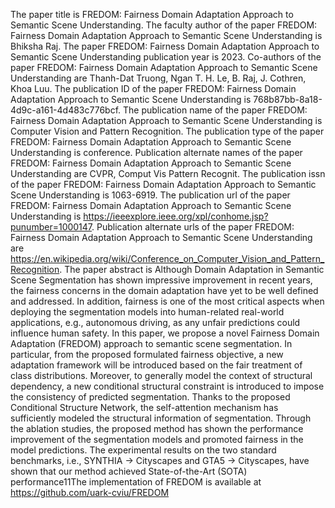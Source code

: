The paper title is FREDOM: Fairness Domain Adaptation Approach to Semantic Scene Understanding.
The faculty author of the paper FREDOM: Fairness Domain Adaptation Approach to Semantic Scene Understanding is Bhiksha Raj.
The paper FREDOM: Fairness Domain Adaptation Approach to Semantic Scene Understanding publication year is 2023.
Co-authors of the paper FREDOM: Fairness Domain Adaptation Approach to Semantic Scene Understanding are Thanh-Dat Truong, Ngan T. H. Le, B. Raj, J. Cothren, Khoa Luu.
The publication ID of the paper FREDOM: Fairness Domain Adaptation Approach to Semantic Scene Understanding is 768b87bb-8a18-4d9c-a161-4d483c776bcf.
The publication name of the paper FREDOM: Fairness Domain Adaptation Approach to Semantic Scene Understanding is Computer Vision and Pattern Recognition.
The publication type of the paper FREDOM: Fairness Domain Adaptation Approach to Semantic Scene Understanding is conference.
Publication alternate names of the paper FREDOM: Fairness Domain Adaptation Approach to Semantic Scene Understanding are CVPR, Comput Vis Pattern Recognit.
The publication issn of the paper FREDOM: Fairness Domain Adaptation Approach to Semantic Scene Understanding is 1063-6919.
The publication url of the paper FREDOM: Fairness Domain Adaptation Approach to Semantic Scene Understanding is https://ieeexplore.ieee.org/xpl/conhome.jsp?punumber=1000147.
Publication alternate urls of the paper FREDOM: Fairness Domain Adaptation Approach to Semantic Scene Understanding are https://en.wikipedia.org/wiki/Conference_on_Computer_Vision_and_Pattern_Recognition.
The paper abstract is Although Domain Adaptation in Semantic Scene Segmentation has shown impressive improvement in recent years, the fairness concerns in the domain adaptation have yet to be well defined and addressed. In addition, fairness is one of the most critical aspects when deploying the segmentation models into human-related real-world applications, e.g., autonomous driving, as any unfair predictions could influence human safety. In this paper, we propose a novel Fairness Domain Adaptation (FREDOM) approach to semantic scene segmentation. In particular, from the proposed formulated fairness objective, a new adaptation framework will be introduced based on the fair treatment of class distributions. Moreover, to generally model the context of structural dependency, a new conditional structural constraint is introduced to impose the consistency of predicted segmentation. Thanks to the proposed Conditional Structure Network, the self-attention mechanism has sufficiently modeled the structural information of segmentation. Through the ablation studies, the proposed method has shown the performance improvement of the segmentation models and promoted fairness in the model predictions. The experimental results on the two standard benchmarks, i.e., SYNTHIA $\rightarrow$ Cityscapes and GTA5 $\rightarrow$ Cityscapes, have shown that our method achieved State-of-the-Art (SOTA) performance11The implementation of FREDOM is available at https://github.com/uark-cviu/FREDOM
